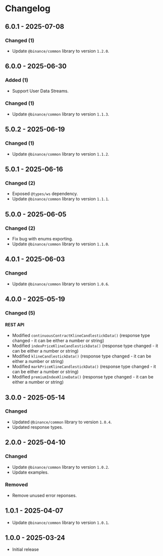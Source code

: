 # Changelog

## 6.0.1 - 2025-07-08

### Changed (1)

- Update `@binance/common` library to version `1.2.0`.

## 6.0.0 - 2025-06-30

### Added (1)

- Support User Data Streams.

### Changed (1)

- Update `@binance/common` library to version `1.1.3`.

## 5.0.2 - 2025-06-19

### Changed (1)

- Update `@binance/common` library to version `1.1.2`.

## 5.0.1 - 2025-06-16

### Changed (2)

- Exposed `@types/ws` dependency.
- Update `@binance/common` library to version `1.1.1`.

## 5.0.0 - 2025-06-05

### Changed (2)

- Fix bug with enums exporting.
- Update `@binance/common` library to version `1.1.0`.

## 4.0.1 - 2025-06-03

### Changed

- Update `@binance/common` library to version `1.0.6`.

## 4.0.0 - 2025-05-19

### Changed (5)

#### REST API

- Modified `continuousContractKlineCandlestickData()` (response type changed - it can be either a number or string)
- Modified `indexPriceKlineCandlestickData()` (response type changed - it can be either a number or string)
- Modified `klineCandlestickData()` (response type changed - it can be either a number or string)
- Modified `markPriceKlineCandlestickData()` (response type changed - it can be either a number or string)
- Modified `premiumIndexKlineData()` (response type changed - it can be either a number or string)

## 3.0.0 - 2025-05-14

### Changed

- Updated `@binance/common` library to version `1.0.4`.
- Updated response types.

## 2.0.0 - 2025-04-10

### Changed

- Update `@binance/common` library to version `1.0.2`.
- Update examples.

### Removed

- Remove unused error reponses.

## 1.0.1 - 2025-04-07

- Update `@binance/common` library to version `1.0.1`.

## 1.0.0 - 2025-03-24

- Initial release
